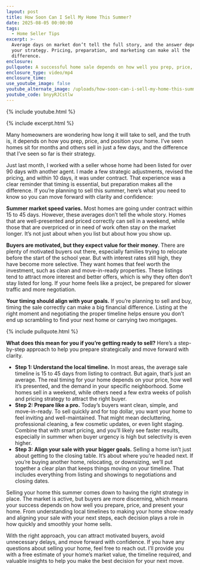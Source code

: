 ```yaml
---
layout: post
title: How Soon Can I Sell My Home This Summer?
date: 2025-08-05 00:00:00
tags:
  - Home Seller Tips
excerpt: >-
  Average days on market don’t tell the full story, and the answer depends on
  your strategy. Pricing, preparation, and marketing can make all the
  difference. 
enclosure:
pullquote: A successful home sale depends on how well you prep, price, and plan ahead.
enclosure_type: video/mp4
enclosure_time:
use_youtube_image: false
youtube_alternate_image: /uploads/how-soon-can-i-sell-my-home-this-summer.jpg
youtube_code: bnyyRJCstlw
---
```

{% include youtube.html %}

{% include excerpt.html %}

Many homeowners are wondering how long it will take to sell, and the truth is, it depends on how you prep, price, and position your home. I’ve seen homes sit for months and others sell in just a few days, and the difference that I’ve seen so far is their strategy.

Just last month, I worked with a seller whose home had been listed for over 90 days with another agent. I made a few strategic adjustments, revised the pricing, and within 10 days, it was under contract. That experience was a clear reminder that timing is essential, but preparation makes all the difference. If you’re planning to sell this summer, here’s what you need to know so you can move forward with clarity and confidence:

**Summer market speed varies.** Most homes are going under contract within 15 to 45 days. However, these averages don’t tell the whole story. Homes that are well-presented and priced correctly can sell in a weekend, while those that are overpriced or in need of work often stay on the market longer. It’s not just about when you list but about how you show up.

**Buyers are motivated, but they expect value for their money**. There are plenty of motivated buyers out there, especially families trying to relocate before the start of the school year. But with interest rates still high, they have become more selective. They want homes that feel worth the investment, such as clean and move-in-ready properties. These listings tend to attract more interest and better offers, which is why they often don’t stay listed for long. If your home feels like a project, be prepared for slower traffic and more negotiation.

**Your timing should align with your goals.** If you’re planning to sell and buy, timing the sale correctly can make a big financial difference. Listing at the right moment and negotiating the proper timeline helps ensure you don’t end up scrambling to find your next home or carrying two mortgages.

{% include pullquote.html %}

**What does this mean for you if you’re getting ready to sell?** Here’s a step-by-step approach to help you prepare strategically and move forward with clarity.

* **Step 1: Understand the local timeline.** In most areas, the average sale timeline is 15 to 45 days from listing to contract. But again, that’s just an average. The real timing for your home depends on your price, how well it’s presented, and the demand in your specific neighborhood. Some homes sell in a weekend, while others need a few extra weeks of polish and pricing strategy to attract the right buyer.
* **Step 2: Prepare like a pro.** Today’s buyers want clean, simple, and move-in-ready. To sell quickly and for top dollar, you want your home to feel inviting and well-maintained. That might mean decluttering, professional cleaning, a few cosmetic updates, or even light staging. Combine that with smart pricing, and you’ll likely see faster results, especially in summer when buyer urgency is high but selectivity is even higher.
* **Step 3: Align your sale with your bigger goals.** Selling a home isn’t just about getting to the closing table. It’s about where you’re headed next. If you’re buying another home, relocating, or downsizing, we’ll put together a clear plan that keeps things moving on your timeline. That includes everything from listing and showings to negotiations and closing dates.

Selling your home this summer comes down to having the right strategy in place. The market is active, but buyers are more discerning, which means your success depends on how well you prepare, price, and present your home. From understanding local timelines to making your home show-ready and aligning your sale with your next steps, each decision plays a role in how quickly and smoothly your home sells.

With the right approach, you can attract motivated buyers, avoid unnecessary delays, and move forward with confidence. If you have any questions about selling your home, feel free to reach out. I’ll provide you with a free estimate of your home’s market value, the timeline required, and valuable insights to help you make the best decision for your next move.